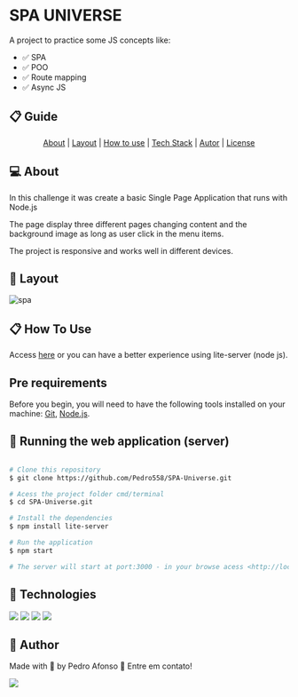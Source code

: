 # SPA UNIVERSE
A project to practice some JS concepts like:
- ✅ SPA
- ✅ POO
- ✅ Route mapping
- ✅ Async JS

## 📋 Guide

<p align="center">
	<a href="#computer-about">About</a> | 
 	<a href="#art-layout">Layout</a> | 
 	<a href="#clipboard-how-to-use">How to use</a> | 
 	<a href="#rocket-technologies">Tech Stack</a> | 
 	<a href="#dart-author">Autor</a> | 
 	<a href="#memo-license">License</a>
</p>

## :computer: About

In this challenge it was create a basic Single Page Application that runs with Node.js

The page display three different pages changing content and the background image as long as user click in the menu items.

The project is responsive and works well in different devices.

## :art: Layout

![spa](https://user-images.githubusercontent.com/40730261/186507965-d2aa91d6-001b-4c28-b380-4686658212c9.gif)

## :clipboard: How To Use

Access <a href="https://spa-universe-pedro558.netlify.app/" target="_blank">here</a> or you can have a better experience using lite-server (node js). 

## Pre requirements

Before you begin, you will need to have the following tools installed on your machine:
[Git](https://git-scm.com), [Node.js](https://nodejs.org/en/).

## 🎲 Running the web application (server)

```bash

# Clone this repository
$ git clone https://github.com/Pedro558/SPA-Universe.git

# Acess the project folder cmd/terminal
$ cd SPA-Universe.git

# Install the dependencies
$ npm install lite-server

# Run the application 
$ npm start

# The server will start at port:3000 - in your browse acess <http://localhost:3000>
```

## :rocket: Technologies

<img src="https://img.shields.io/badge/HTML5-E34F26?style=for-the-badge&logo=html5&logoColor=white">
<img src="https://img.shields.io/badge/CSS3-1572B6?style=for-the-badge&logo=css3&logoColor=white">
<img src="https://img.shields.io/badge/JavaScript-323330?style=for-the-badge&logo=javascript&logoColor=F7DF1E">
<img src="https://img.shields.io/badge/Node.js-339933?style=for-the-badge&logo=nodedotjs&logoColor=white">

## :dart: Author

<p>
	Made with &#128150 by Pedro Afonso &#128075 Entre em contato! 	
</p>
<div>
  <a href="https://www.linkedin.com/in/pedro-afonso-lkdn" target="_blank">
    <img src="https://img.shields.io/badge/LinkedIn-0077B5?style=for-the-badge&logo=linkedin&logoColor=white">
  </a>  
</div>


